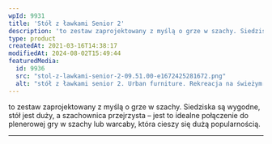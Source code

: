 ```yaml
---
wpId: 9931
title: 'Stół z ławkami Senior 2'
description: 'to zestaw zaprojektowany z myślą o grze w szachy. Siedziska są wygodne, stół jest duży, a szachownica przejrzysta – jest to idealne połączenie do plenerowej gry w szachy lub warcaby, która cieszy się dużą popularnością.'
type: product
createdAt: 2021-03-16T14:38:17
modifiedAt: 2024-08-02T15:49:44
featuredMedia:
  id: 9936
  src: "stol-z-lawkami-senior-2-09.51.00-e1672425281672.png"
  alt: "stół z ławkami senior 2. Urban furniture. Rekreacja na świeżym powietrzu."
---
```



to zestaw zaprojektowany z myślą o grze w szachy. Siedziska są wygodne, stół jest duży, a szachownica przejrzysta – jest to idealne połączenie do plenerowej gry w szachy lub warcaby, która cieszy się dużą popularnością.

* * *